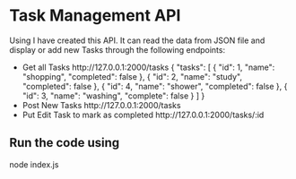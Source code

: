 # Task Management API 
Using I have created this API. It can read the data from JSON file and display or add new Tasks through the following endpoints:
 <ul><li>Get all Tasks
http://127.0.0.1:2000/tasks
{
    "tasks": [
        {
            "id": 1,
            "name": "shopping",
            "completed": false
        },
        {
            "id": 2,
            "name": "study",
            "completed": false
        },
        {
            "id": 4,
            "name": "shower",
            "completed": false
        },
        {
            "id": 3,
            "name": "washing",
            "complete": false
        }
    ]
}</li>
 <li>
Post New Tasks
http://127.0.0.1:2000/tasks</li>
 <li>Put Edit Task to mark as completed 
http://127.0.0.1:2000/tasks/:id</li>
</ul>

## Run the code using
node index.js

